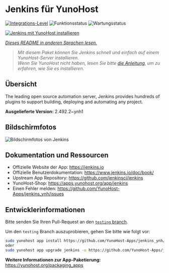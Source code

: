 <!--
N.B.: Diese README wurde automatisch von <https://github.com/YunoHost/apps/tree/master/tools/readme_generator> generiert.
Sie darf NICHT von Hand bearbeitet werden.
-->

# Jenkins für YunoHost

[![Integrations-Level](https://apps.yunohost.org/badge/integration/jenkins)](https://ci-apps.yunohost.org/ci/apps/jenkins/)
![Funktionsstatus](https://apps.yunohost.org/badge/state/jenkins)
![Wartungsstatus](https://apps.yunohost.org/badge/maintained/jenkins)

[![Jenkins mit YunoHost installieren](https://install-app.yunohost.org/install-with-yunohost.svg)](https://install-app.yunohost.org/?app=jenkins)

*[Dieses README in anderen Sprachen lesen.](./ALL_README.md)*

> *Mit diesem Paket können Sie Jenkins schnell und einfach auf einem YunoHost-Server installieren.*  
> *Wenn Sie YunoHost nicht haben, lesen Sie bitte [die Anleitung](https://yunohost.org/install), um zu erfahren, wie Sie es installieren.*

## Übersicht

The leading open source automation server, Jenkins provides hundreds of plugins to support building, deploying and automating any project. 


**Ausgelieferte Version:** 2.492.2~ynh1

## Bildschirmfotos

![Bildschirmfotos von Jenkins](./doc/screenshots/screenshot1.png)

## Dokumentation und Ressourcen

- Offizielle Website der App: <https://jenkins.io>
- Offizielle Benutzerdokumentation: <https://www.jenkins.io/doc/book/>
- Upstream App Repository: <https://github.com/jenkinsci/jenkins>
- YunoHost-Shop: <https://apps.yunohost.org/app/jenkins>
- Einen Fehler melden: <https://github.com/YunoHost-Apps/jenkins_ynh/issues>

## Entwicklerinformationen

Bitte senden Sie Ihren Pull-Request an den [`testing` branch](https://github.com/YunoHost-Apps/jenkins_ynh/tree/testing).

Um den `testing` Branch auszuprobieren, gehen Sie bitte wie folgt vor:

```bash
sudo yunohost app install https://github.com/YunoHost-Apps/jenkins_ynh/tree/testing --debug
oder
sudo yunohost app upgrade jenkins -u https://github.com/YunoHost-Apps/jenkins_ynh/tree/testing --debug
```

**Weitere Informationen zur App-Paketierung:** <https://yunohost.org/packaging_apps>
